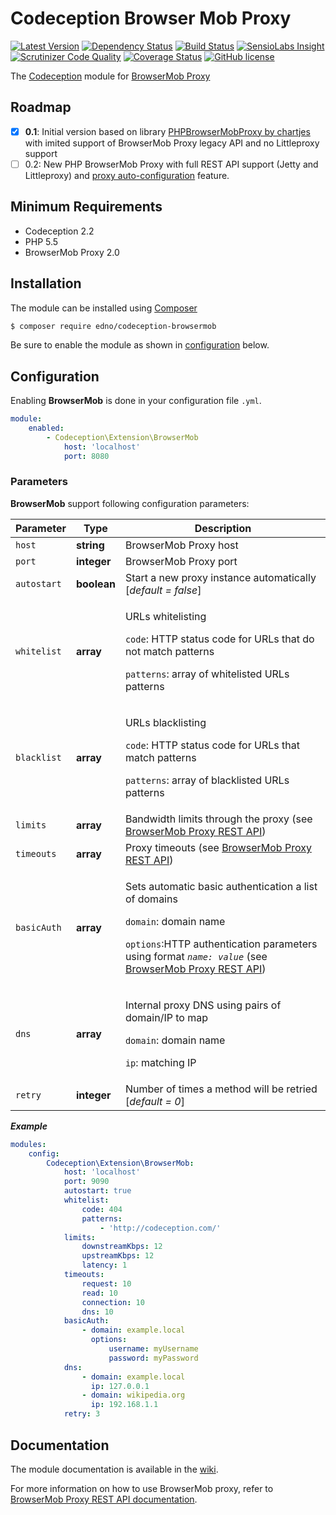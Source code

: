# Codeception Browser Mob Proxy

[![Latest Version](https://img.shields.io/packagist/v/edno/codeception-browsermob.svg?style=flat-square)](https://packagist.org/packages/edno/codeception-browsermob)
[![Dependency Status](https://www.versioneye.com/user/projects/577d5f3991aab50034283ef2/badge.svg?style=flat-square)](https://www.versioneye.com/user/projects/577d5f3991aab50034283ef2)
[![Build Status](https://img.shields.io/travis/edno/codeception-browsermob.svg?style=flat-square)](https://travis-ci.org/edno/codeception-browsermob)
[![SensioLabs Insight](https://img.shields.io/sensiolabs/i/8c19ed7d-40e6-41ce-b9c7-fb2a87096103.svg?style=flat-square)](https://insight.sensiolabs.com/projects/8c19ed7d-40e6-41ce-b9c7-fb2a87096103)
[![Scrutinizer Code Quality](https://img.shields.io/scrutinizer/g/edno/codeception-browsermob.svg?style=flat-square)](https://scrutinizer-ci.com/g/edno/codeception-browsermob/?branch=master)
[![Coverage Status](https://img.shields.io/coveralls/edno/codeception-browsermob.svg?style=flat-square)](https://coveralls.io/github/edno/codeception-browsermob?branch=master)
[![GitHub license](https://img.shields.io/badge/license-MIT-blue.svg?style=flat-square)](https://raw.githubusercontent.com/edno/codeception-secureshell/master/LICENSE)

The [Codeception](http://codeception.com/) module for [BrowserMob Proxy](http://bmp.lightbody.net/)

## Roadmap
- [x] **0.1**: Initial version based on library [PHPBrowserMobProxy by chartjes](https://github.com/chartjes/PHPBrowserMobProxy/) with imited support of BrowserMob Proxy legacy API and no Littleproxy support
- [ ] 0.2: New PHP BrowserMob Proxy with full REST API support (Jetty and Littleproxy) and [proxy auto-configuration](https://en.wikipedia.org/wiki/Proxy_auto-config) feature.

## Minimum Requirements
- Codeception 2.2
- PHP 5.5
- BrowserMob Proxy 2.0

## Installation
The module can be installed using [Composer](https://getcomposer.org)

```bash
$ composer require edno/codeception-browsermob
```

Be sure to enable the module as shown in
[configuration](#configuration) below.

## Configuration
Enabling **BrowserMob** is done in your configuration file `.yml`.

```yaml
module:
    enabled:
        - Codeception\Extension\BrowserMob
            host: 'localhost'
            port: 8080
```

### Parameters
**BrowserMob** support following configuration parameters:

| Parameter | Type | Description |
|-----------|------|-------------|
| `host` | **string** | BrowserMob Proxy host |
| `port` | **integer** | BrowserMob Proxy port |
| `autostart` | **boolean** | Start a new proxy instance automatically [*default = false*] |
| `whitelist` | **array** | <p>URLs whitelisting</p><p>`code`: HTTP status code for URLs that do not match patterns</p><p>`patterns`: array of whitelisted URLs patterns<p> |
| `blacklist` | **array** | <p>URLs blacklisting</p><p>`code`: HTTP status code for URLs that match patterns</p><p>`patterns`: array of blacklisted URLs patterns<p> |
| `limits` | **array** | Bandwidth limits through the proxy (see [BrowserMob Proxy REST API](https://github.com/lightbody/browsermob-proxy#rest-api))|
| `timeouts` | **array** | Proxy timeouts (see [BrowserMob Proxy REST API](https://github.com/lightbody/browsermob-proxy#rest-api)) |
| `basicAuth` | **array** | <p>Sets automatic basic authentication a list of domains</p><p>`domain`: domain name</p><p>`options`:HTTP authentication parameters using format *`name: value`* (see [BrowserMob Proxy REST API](https://github.com/lightbody/browsermob-proxy#rest-api))</p> |
| `dns` | **array** | <p>Internal proxy DNS using pairs of domain/IP to map</p><p>`domain`: domain name</p><p>`ip`: matching IP</p>  |
| `retry` | **integer** | Number of times a method will be retried [*default = 0*] |

***Example***
```yaml
modules:
    config:
        Codeception\Extension\BrowserMob:
            host: 'localhost'
            port: 9090
            autostart: true
            whitelist:
                code: 404
                patterns:
                    - 'http://codeception.com/'
            limits:
                downstreamKbps: 12
                upstreamKbps: 12
                latency: 1
            timeouts:
                request: 10
                read: 10
                connection: 10
                dns: 10
            basicAuth:
                - domain: example.local
                  options:
                      username: myUsername
                      password: myPassword
            dns:
                - domain: example.local
                  ip: 127.0.0.1
                - domain: wikipedia.org
                  ip: 192.168.1.1
            retry: 3
```

## Documentation
The module documentation is available in the [wiki](https://github.com/edno/codeception-browsermob/wiki/Codeception-BrowserMob-Proxy-extension-Documentation).

For more information on how to use BrowserMob proxy, refer to [BrowserMob Proxy REST API documentation](https://github.com/lightbody/browsermob-proxy#rest-api).
